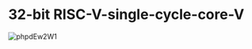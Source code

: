 # 32-bit RISC-V-single-cycle-core-V

![phpdEw2W1](https://github.com/user-attachments/assets/55cd774c-676e-4f7c-af00-d3840ec959f6)


